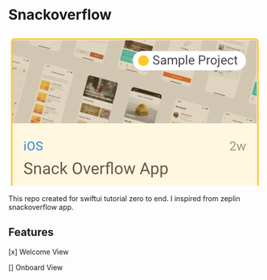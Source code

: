 # Snackoverflow

![Snackoverflow](./github/Screen%20Shot%202022-09-28%20at%2003.42.37.png)

This repo created for swiftui tutorial zero to end. I inspired from zeplin snackoverflow app.

## Features

[x] Welcome View

[] Onboard View
